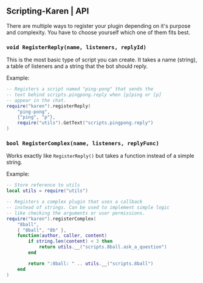 ## Scripting-Karen | API

There are multiple ways to register your plugin depending on it's purpose and complexity. 
You have to choose yourself which one of them fits best.

### `void RegisterReply(name, listeners, replyId)`
This is the most basic type of script you can create. 
It takes a name (string), a table of listeners and a string that the bot should reply.

Example:
```lua
-- Registers a script named "ping-pong" that sends the
-- text behind scripts.pingpong.reply when [p]ping or [p]
-- appear in the chat.
require("karen").registerReply(
    "ping-pong",
    {"ping", "p"},
    require("utils").GetText("scripts.pingpong.reply")
)
```

### `bool RegisterComplex(name, listeners, replyFunc)`

Works exactly like `RegisterReply()` but takes a function instead of a simple string.

Example:
```lua
-- Store reference to utils
local utils = require("utils")

-- Registers a complex plugin that uses a callback
-- instead of strings. Can be used to implement simple logic
-- like checking the arguments or user permissions.
require("karen").registerComplex(
    "8ball",
    { "8ball", "8b" },
    function(author, caller, content)
        if string.len(content) < 3 then
            return utils.__("scripts.8ball.ask_a_question")
        end

        return ":8ball: " .. utils.__("scripts.8ball")
    end
)

```
